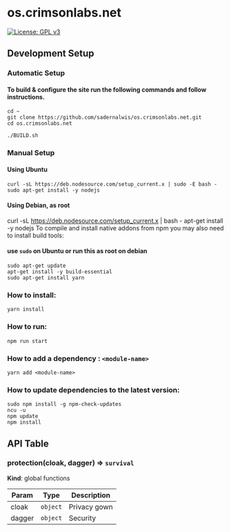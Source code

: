 # os.crimsonlabs.net
[![License: GPL v3](https://img.shields.io/badge/License-GPLv3-blue.svg)](LICENSE)
## Development Setup 
### Automatic Setup
#### To build & configure the site run the following commands and follow instructions.
```
cd ~
git clone https://github.com/sadernalwis/os.crimsonlabs.net.git
cd os.crimsonlabs.net

./BUILD.sh
```
### Manual Setup
#### Using Ubuntu
```
curl -sL https://deb.nodesource.com/setup_current.x | sudo -E bash -
sudo apt-get install -y nodejs
```
#### Using Debian, as root
curl -sL https://deb.nodesource.com/setup_current.x | bash -
apt-get install -y nodejs
To compile and install native addons from npm you may also need to install build tools:

#### use `sudo` on Ubuntu or run this as root on debian
```
sudo apt-get update
apt-get install -y build-essential
sudo apt-get install yarn

```
### How to install:
```
yarn install

```
### How to run:
```
npm run start

```
### How to add a dependency : `<module-name>`
```
yarn add <module-name>
```
### How to update dependencies to the latest version:
```
sudo npm install -g npm-check-updates
ncu -u
npm update
npm install
```
## API Table
### protection(cloak, dagger) ⇒ <code>survival</code>

**Kind**: global functions

| Param | Type | Description |
| --- | --- | --- |
| cloak | <code>object</code> | Privacy gown |
| dagger | <code>object</code> | Security |

